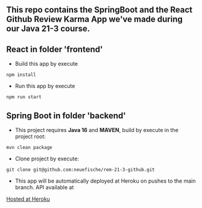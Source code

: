 
## This repo contains the SpringBoot and the React Github Review Karma App we've made during our Java 21-3 course.
                                
## React in folder 'frontend'

* Build this app by execute

`npm install` 

* Run this app by execute

`npm run start`

## Spring Boot in folder 'backend'

* This project requires __Java 16__ and __MAVEN__, build by execute in the project root:

`mvn clean package` 

* Clone project by execute:

`git clone git@github.com:neuefische/rem-21-3-github.git`

* This app will be automatically deployed at Heroku on pushes to the main branch. API available at 

[Hosted at Heroku](https://rem-21-3-github.herokuapp.com/api/rem213)
